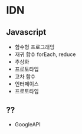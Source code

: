 # IDN

## Javascript
- 함수형 프로그래밍
- 재귀 함수
forEach, reduce
- 추상화
- 프로토타입
- 고차 함수
- 인터페이스
- 프로토타입

## ??
- GoogleAPI

